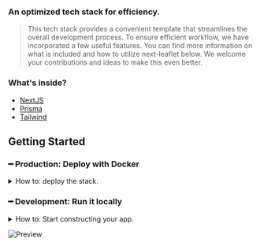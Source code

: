 ### An optimized tech stack for efficiency.

> This tech stack provides a convenient template that streamlines the overall development process. To ensure efficient workflow, we have incorporated a few useful features. You can find more information on what is included and how to utilize next-leaflet below. We welcome your contributions and ideas to make this even better.

### What's inside?

-   [NextJS](https://nextjs.org)
-   [Prisma](https://www.prisma.io)
-   [Tailwind](https://tailwindcss.com)

## Getting Started

### ━ Production: Deploy with Docker

<details>
    <summary>How to: deploy the stack.</summary>

0. System requirements <br />

    - [Node.js](https://nodejs.org) `LTS`
    - [Docker](https://docker.com)
    - [Docker Compose](https://docs.docker.com/compose/install) `1.28.0` or `newer`

1. Clone our repository to your device <br />

```
git clone https://github.com/ThijmenGThN/next-leaflet
```

2. Navigate to the freshly cloned directory <br />

```
cd next-leaflet
```

3. Create your own dotenv file, it is recommended to use `sample.env` as a template <br />

```
cp sample.env .env
```

4. Open the .env file with your desired editor and adjust the variables to your needs <br />

    - _Promptly note that by default the project will run in development mode, which means that it will only host the database._

5.

```
docker-compose up
```

</details>

### ━ Development: Run it locally

<details>
    <summary>How to: Start constructing your app.</summary>

0. System requirements <br />

    - [Node.js](https://nodejs.org) `LTS`
    - [Docker](https://docker.com)
    - [Docker Compose](https://docs.docker.com/compose/install) `1.28.0` or `newer`

1. Clone our repository to your device <br />

```
git clone https://github.com/ThijmenGThN/next-leaflet
```

2. Navigate to the freshly cloned directory <br />

```
cd next-leaflet
```

3. Create your own dotenv file, it is recommended to use `sample.env` as a template <br />

```
cp sample.env .env
```

4. Open the .env file with your desired editor and adjust the variables to your needs <br />

    - _Promptly note that by default the project will run in development mode, which means that it will only host the database._

5. Deploying the database with **Docker** <br />

```
docker-compose up
```

6. Installing dependencies for next.js <br />

```
yarn install
```

7. Running next.js in development mode <br />

```
yarn dev
```

</details>

![Preview](https://i.imgur.com/LJDkCeD.png)
